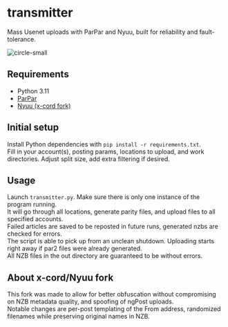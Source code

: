 # transmitter
Mass Usenet uploads with ParPar and Nyuu, built for reliability and fault-tolerance.

![circle-small](https://github.com/x-cord/transmitter/assets/42466980/7e5b5538-07aa-4905-b3f6-ffd65aa85a84)

## Requirements
- Python 3.11
- [ParPar](https://github.com/animetosho/ParPar)
- [Nyuu (x-cord fork)](https://github.com/x-cord/Nyuu)

## Initial setup
Install Python dependencies with `pip install -r requirements.txt`.  
Fill in your account(s), posting params, locations to upload, and work directories. Adjust split size, add extra filtering if desired.

## Usage
Launch `transmitter.py`. Make sure there is only one instance of the program running.  
It will go through all locations, generate parity files, and upload files to all specified accounts.  
Failed articles are saved to be reposted in future runs, generated nzbs are checked for errors.  
The script is able to pick up from an unclean shutdown. Uploading starts right away if par2 files were already generated.  
All NZB files in the out directory are guaranteed to be without errors.

## About x-cord/Nyuu fork
This fork was made to allow for better obfuscation without compromising on NZB metadata quality, and spoofing of ngPost uploads.  
Notable changes are per-post templating of the From address, randomized filenames while preserving original names in NZB.
